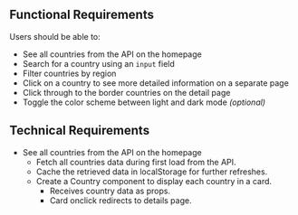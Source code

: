 ## Functional Requirements

Users should be able to:

- See all countries from the API on the homepage
- Search for a country using an `input` field
- Filter countries by region
- Click on a country to see more detailed information on a separate page
- Click through to the border countries on the detail page
- Toggle the color scheme between light and dark mode *(optional)*

## Technical Requirements

- See all countries from the API on the homepage
    - Fetch all countries data during first load from the API.
    - Cache the retrieved data in localStorage for further refreshes.
    - Create a Country component to display each country in a card.
        - Receives country data as props.
        - Card onclick redirects to details page.